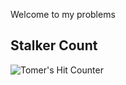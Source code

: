 Welcome to my problems 

## Stalker Count
![Tomer's Hit Counter](https://hits.seeyoufarm.com/api/count/incr/badge.svg?url=https%3A%2F%2Fgithub.com%2Ftomerh20011212%2Fhit-counter)
